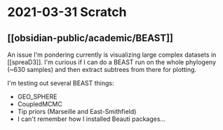 # 2021-03-31 Scratch

## [[obsidian-public/academic/BEAST]]

An issue I'm pondering currently is visualizing large complex datasets in [[spreaD3]]. I'm curious if I can do a BEAST run on the whole phylogeny (~630 samples) and then extract subtrees from there for plotting.

I'm testing out several BEAST things:

- GEO_SPHERE
- CoupledMCMC
- Tip priors (Marseille and East-Smithfield)
- I can't remember how I installed Beauti packages...